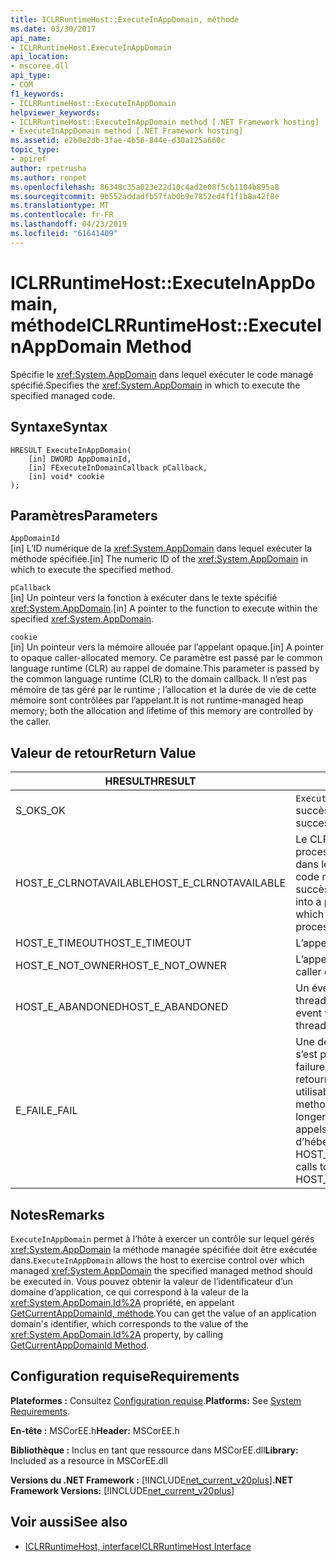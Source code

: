 ```yaml
---
title: ICLRRuntimeHost::ExecuteInAppDomain, méthode
ms.date: 03/30/2017
api_name:
- ICLRRuntimeHost.ExecuteInAppDomain
api_location:
- mscoree.dll
api_type:
- COM
f1_keywords:
- ICLRRuntimeHost::ExecuteInAppDomain
helpviewer_keywords:
- ICLRRuntimeHost::ExecuteInAppDomain method [.NET Framework hosting]
- ExecuteInAppDomain method [.NET Framework hosting]
ms.assetid: e2b0e2db-3fae-4b56-844e-d30a125a660c
topic_type:
- apiref
author: rpetrusha
ms.author: ronpet
ms.openlocfilehash: 86348c35a023e22d10c4ad2e08f5cb1104b895a8
ms.sourcegitcommit: 9b552addadfb57fab0b9e7852ed4f1f1b8a42f8e
ms.translationtype: MT
ms.contentlocale: fr-FR
ms.lasthandoff: 04/23/2019
ms.locfileid: "61641409"
---
```

# <a name="iclrruntimehostexecuteinappdomain-method"></a><span data-ttu-id="c7028-102">ICLRRuntimeHost::ExecuteInAppDomain, méthode</span><span class="sxs-lookup"><span data-stu-id="c7028-102">ICLRRuntimeHost::ExecuteInAppDomain Method</span></span>
<span data-ttu-id="c7028-103">Spécifie le <xref:System.AppDomain> dans lequel exécuter le code managé spécifié.</span><span class="sxs-lookup"><span data-stu-id="c7028-103">Specifies the <xref:System.AppDomain> in which to execute the specified managed code.</span></span>  
  
## <a name="syntax"></a><span data-ttu-id="c7028-104">Syntaxe</span><span class="sxs-lookup"><span data-stu-id="c7028-104">Syntax</span></span>  
  
```  
HRESULT ExecuteInAppDomain(  
    [in] DWORD AppDomainId,   
    [in] FExecuteInDomainCallback pCallback,   
    [in] void* cookie  
);  
```  
  
## <a name="parameters"></a><span data-ttu-id="c7028-105">Paramètres</span><span class="sxs-lookup"><span data-stu-id="c7028-105">Parameters</span></span>  
 `AppDomainId`  
 <span data-ttu-id="c7028-106">[in] L’ID numérique de la <xref:System.AppDomain> dans lequel exécuter la méthode spécifiée.</span><span class="sxs-lookup"><span data-stu-id="c7028-106">[in] The numeric ID of the <xref:System.AppDomain> in which to execute the specified method.</span></span>  
  
 `pCallback`  
 <span data-ttu-id="c7028-107">[in] Un pointeur vers la fonction à exécuter dans le texte spécifié <xref:System.AppDomain>.</span><span class="sxs-lookup"><span data-stu-id="c7028-107">[in] A pointer to the function to execute within the specified <xref:System.AppDomain>.</span></span>  
  
 `cookie`  
 <span data-ttu-id="c7028-108">[in] Un pointeur vers la mémoire allouée par l’appelant opaque.</span><span class="sxs-lookup"><span data-stu-id="c7028-108">[in] A pointer to opaque caller-allocated memory.</span></span> <span data-ttu-id="c7028-109">Ce paramètre est passé par le common language runtime (CLR) au rappel de domaine.</span><span class="sxs-lookup"><span data-stu-id="c7028-109">This parameter is passed by the common language runtime (CLR) to the domain callback.</span></span> <span data-ttu-id="c7028-110">Il n’est pas mémoire de tas géré par le runtime ; l’allocation et la durée de vie de cette mémoire sont contrôlées par l’appelant.</span><span class="sxs-lookup"><span data-stu-id="c7028-110">It is not runtime-managed heap memory; both the allocation and lifetime of this memory are controlled by the caller.</span></span>  
  
## <a name="return-value"></a><span data-ttu-id="c7028-111">Valeur de retour</span><span class="sxs-lookup"><span data-stu-id="c7028-111">Return Value</span></span>  
  
|<span data-ttu-id="c7028-112">HRESULT</span><span class="sxs-lookup"><span data-stu-id="c7028-112">HRESULT</span></span>|<span data-ttu-id="c7028-113">Description</span><span class="sxs-lookup"><span data-stu-id="c7028-113">Description</span></span>|  
|-------------|-----------------|  
|<span data-ttu-id="c7028-114">S_OK</span><span class="sxs-lookup"><span data-stu-id="c7028-114">S_OK</span></span>|<span data-ttu-id="c7028-115">`ExecuteInAppDomain` retourné avec succès.</span><span class="sxs-lookup"><span data-stu-id="c7028-115">`ExecuteInAppDomain` returned successfully.</span></span>|  
|<span data-ttu-id="c7028-116">HOST_E_CLRNOTAVAILABLE</span><span class="sxs-lookup"><span data-stu-id="c7028-116">HOST_E_CLRNOTAVAILABLE</span></span>|<span data-ttu-id="c7028-117">Le CLR n’a pas été chargé dans un processus ou le CLR est dans un état dans lequel il ne peut pas exécuter le code managé ou traiter l’appel avec succès.</span><span class="sxs-lookup"><span data-stu-id="c7028-117">The CLR has not been loaded into a process, or the CLR is in a state in which it cannot run managed code or process the call successfully.</span></span>|  
|<span data-ttu-id="c7028-118">HOST_E_TIMEOUT</span><span class="sxs-lookup"><span data-stu-id="c7028-118">HOST_E_TIMEOUT</span></span>|<span data-ttu-id="c7028-119">L’appel a expiré.</span><span class="sxs-lookup"><span data-stu-id="c7028-119">The call timed out.</span></span>|  
|<span data-ttu-id="c7028-120">HOST_E_NOT_OWNER</span><span class="sxs-lookup"><span data-stu-id="c7028-120">HOST_E_NOT_OWNER</span></span>|<span data-ttu-id="c7028-121">L’appelant ne possède pas le verrou.</span><span class="sxs-lookup"><span data-stu-id="c7028-121">The caller does not own the lock.</span></span>|  
|<span data-ttu-id="c7028-122">HOST_E_ABANDONED</span><span class="sxs-lookup"><span data-stu-id="c7028-122">HOST_E_ABANDONED</span></span>|<span data-ttu-id="c7028-123">Un événement a été annulé alors qu’un thread bloqué ou Fibre l’attendait.</span><span class="sxs-lookup"><span data-stu-id="c7028-123">An event was canceled while a blocked thread or fiber was waiting on it.</span></span>|  
|<span data-ttu-id="c7028-124">E_FAIL</span><span class="sxs-lookup"><span data-stu-id="c7028-124">E_FAIL</span></span>|<span data-ttu-id="c7028-125">Une défaillance catastrophique inconnue s’est produite.</span><span class="sxs-lookup"><span data-stu-id="c7028-125">An unknown catastrophic failure occurred.</span></span> <span data-ttu-id="c7028-126">Si une méthode retourne E_FAIL, le CLR n’est plus utilisable au sein du processus.</span><span class="sxs-lookup"><span data-stu-id="c7028-126">If a method returns E_FAIL, the CLR is no longer usable within the process.</span></span> <span data-ttu-id="c7028-127">Les appels suivants aux méthodes d’hébergement retournent HOST_E_CLRNOTAVAILABLE.</span><span class="sxs-lookup"><span data-stu-id="c7028-127">Subsequent calls to hosting methods return HOST_E_CLRNOTAVAILABLE.</span></span>|  
  
## <a name="remarks"></a><span data-ttu-id="c7028-128">Notes</span><span class="sxs-lookup"><span data-stu-id="c7028-128">Remarks</span></span>  
 <span data-ttu-id="c7028-129">`ExecuteInAppDomain` permet à l’hôte à exercer un contrôle sur lequel gérés <xref:System.AppDomain> la méthode managée spécifiée doit être exécutée dans.</span><span class="sxs-lookup"><span data-stu-id="c7028-129">`ExecuteInAppDomain` allows the host to exercise control over which managed <xref:System.AppDomain> the specified managed method should be executed in.</span></span> <span data-ttu-id="c7028-130">Vous pouvez obtenir la valeur de l’identificateur d’un domaine d’application, ce qui correspond à la valeur de la <xref:System.AppDomain.Id%2A> propriété, en appelant [GetCurrentAppDomainId, méthode](../../../../docs/framework/unmanaged-api/hosting/iclrruntimehost-getcurrentappdomainid-method.md).</span><span class="sxs-lookup"><span data-stu-id="c7028-130">You can get the value of an application domain's identifier, which corresponds to the value of the <xref:System.AppDomain.Id%2A> property, by calling [GetCurrentAppDomainId Method](../../../../docs/framework/unmanaged-api/hosting/iclrruntimehost-getcurrentappdomainid-method.md).</span></span>  
  
## <a name="requirements"></a><span data-ttu-id="c7028-131">Configuration requise</span><span class="sxs-lookup"><span data-stu-id="c7028-131">Requirements</span></span>  
 <span data-ttu-id="c7028-132">**Plateformes :** Consultez [Configuration requise](../../../../docs/framework/get-started/system-requirements.md).</span><span class="sxs-lookup"><span data-stu-id="c7028-132">**Platforms:** See [System Requirements](../../../../docs/framework/get-started/system-requirements.md).</span></span>  
  
 <span data-ttu-id="c7028-133">**En-tête :** MSCorEE.h</span><span class="sxs-lookup"><span data-stu-id="c7028-133">**Header:** MSCorEE.h</span></span>  
  
 <span data-ttu-id="c7028-134">**Bibliothèque :** Inclus en tant que ressource dans MSCorEE.dll</span><span class="sxs-lookup"><span data-stu-id="c7028-134">**Library:** Included as a resource in MSCorEE.dll</span></span>  
  
 <span data-ttu-id="c7028-135">**Versions du .NET Framework :** [!INCLUDE[net_current_v20plus](../../../../includes/net-current-v20plus-md.md)]</span><span class="sxs-lookup"><span data-stu-id="c7028-135">**.NET Framework Versions:** [!INCLUDE[net_current_v20plus](../../../../includes/net-current-v20plus-md.md)]</span></span>  
  
## <a name="see-also"></a><span data-ttu-id="c7028-136">Voir aussi</span><span class="sxs-lookup"><span data-stu-id="c7028-136">See also</span></span>

- [<span data-ttu-id="c7028-137">ICLRRuntimeHost, interface</span><span class="sxs-lookup"><span data-stu-id="c7028-137">ICLRRuntimeHost Interface</span></span>](../../../../docs/framework/unmanaged-api/hosting/iclrruntimehost-interface.md)

